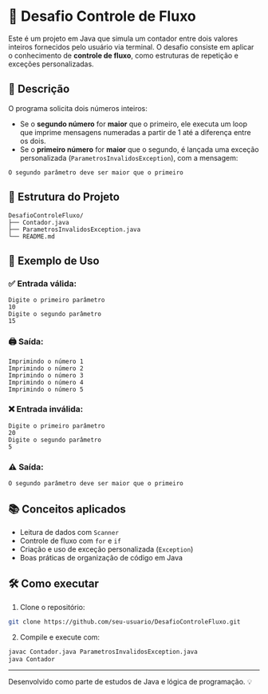 # 🚀 Desafio Controle de Fluxo

Este é um projeto em Java que simula um contador entre dois valores inteiros fornecidos pelo usuário via terminal. O desafio consiste em aplicar o conhecimento de **controle de fluxo**, como estruturas de repetição e exceções personalizadas.

## 📝 Descrição

O programa solicita dois números inteiros:

- Se o **segundo número** for **maior** que o primeiro, ele executa um loop que imprime mensagens numeradas a partir de 1 até a diferença entre os dois.
- Se o **primeiro número** for **maior** que o segundo, é lançada uma exceção personalizada (`ParametrosInvalidosException`), com a mensagem:

```
O segundo parâmetro deve ser maior que o primeiro
```

## 📂 Estrutura do Projeto

```
DesafioControleFluxo/
├── Contador.java
├── ParametrosInvalidosException.java
└── README.md
```

## 📌 Exemplo de Uso

### ✅ Entrada válida:
```
Digite o primeiro parâmetro
10
Digite o segundo parâmetro
15
```

### 🖨️ Saída:
```
Imprimindo o número 1
Imprimindo o número 2
Imprimindo o número 3
Imprimindo o número 4
Imprimindo o número 5
```

### ❌ Entrada inválida:
```
Digite o primeiro parâmetro
20
Digite o segundo parâmetro
5
```

### ⚠️ Saída:
```
O segundo parâmetro deve ser maior que o primeiro
```

## 📚 Conceitos aplicados

- Leitura de dados com `Scanner`
- Controle de fluxo com `for` e `if`
- Criação e uso de exceção personalizada (`Exception`)
- Boas práticas de organização de código em Java

## 🛠️ Como executar

1. Clone o repositório:
```bash
git clone https://github.com/seu-usuario/DesafioControleFluxo.git
```

2. Compile e execute com:
```bash
javac Contador.java ParametrosInvalidosException.java
java Contador
```

---

Desenvolvido como parte de estudos de Java e lógica de programação. 💡
